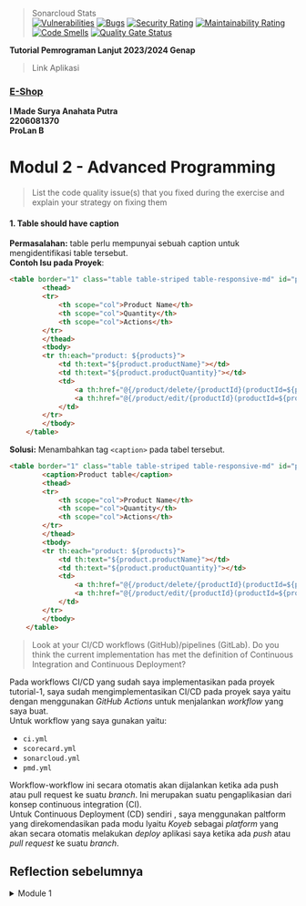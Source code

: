 >Sonarcloud Stats<br/>
[![Vulnerabilities](https://sonarcloud.io/api/project_badges/measure?project=suryata_tutorial-1&metric=vulnerabilities)](https://sonarcloud.io/summary/new_code?id=suryata_tutorial-1)
[![Bugs](https://sonarcloud.io/api/project_badges/measure?project=suryata_tutorial-1&metric=bugs)](https://sonarcloud.io/summary/new_code?id=suryata_tutorial-1)
[![Security Rating](https://sonarcloud.io/api/project_badges/measure?project=suryata_tutorial-1&metric=security_rating)](https://sonarcloud.io/summary/new_code?id=suryata_tutorial-1)
[![Maintainability Rating](https://sonarcloud.io/api/project_badges/measure?project=suryata_tutorial-1&metric=sqale_rating)](https://sonarcloud.io/summary/new_code?id=suryata_tutorial-1)
[![Code Smells](https://sonarcloud.io/api/project_badges/measure?project=suryata_tutorial-1&metric=code_smells)](https://sonarcloud.io/summary/new_code?id=suryata_tutorial-1)
[![Quality Gate Status](https://sonarcloud.io/api/project_badges/measure?project=suryata_tutorial-1&metric=alert_status)](https://sonarcloud.io/summary/new_code?id=suryata_tutorial-1)

**Tutorial Pemrograman Lanjut 2023/2024 Genap**
>Link Aplikasi
### [E-Shop](https://eshop-suryata.koyeb.app/)

**I Made Surya Anahata Putra**<br/>
**2206081370**<br/>
**ProLan B**<br/>
# **Modul 2 - Advanced Programming**
> List the code quality issue(s) that you fixed during the exercise and explain your strategy on fixing them
#### 1. **Table should have caption**
**Permasalahan:** table perlu mempunyai sebuah caption untuk mengidentifikasi table tersebut.<br/>
**Contoh Isu pada Proyek**:
```html
<table border="1" class="table table-striped table-responsive-md" id="productList">
        <thead>
        <tr>
            <th scope="col">Product Name</th>
            <th scope="col">Quantity</th>
            <th scope="col">Actions</th>
        </tr>
        </thead>
        <tbody>
        <tr th:each="product: ${products}">
            <td th:text="${product.productName}"></td>
            <td th:text="${product.productQuantity}"></td>
            <td>
                <a th:href="@{/product/delete/{productId}(productId=${product.productID})}" class="btn btn-danger btn-sm">Delete</a>
                <a th:href="@{/product/edit/{productId}(productId=${product.productID})}" class="btn btn-info btn-sm">Edit</a>
            </td>            
        </tr>
        </tbody>
    </table>
```
**Solusi:** Menambahkan tag `<caption>` pada tabel tersebut.
```html
<table border="1" class="table table-striped table-responsive-md" id="productList">
        <caption>Product table</caption>
        <thead>
        <tr>
            <th scope="col">Product Name</th>
            <th scope="col">Quantity</th>
            <th scope="col">Actions</th>
        </tr>
        </thead>
        <tbody>
        <tr th:each="product: ${products}">
            <td th:text="${product.productName}"></td>
            <td th:text="${product.productQuantity}"></td>
            <td>
                <a th:href="@{/product/delete/{productId}(productId=${product.productID})}" class="btn btn-danger btn-sm">Delete</a>
                <a th:href="@{/product/edit/{productId}(productId=${product.productID})}" class="btn btn-info btn-sm">Edit</a>
            </td>            
        </tr>
        </tbody>
    </table>
```

>Look at your CI/CD workflows (GitHub)/pipelines (GitLab). Do you think the current implementation has met the definition of Continuous Integration and Continuous Deployment?<br>

Pada workflows CI/CD yang sudah saya implementasikan pada proyek tutorial-1, saya sudah mengimplementasikan CI/CD pada proyek saya yaitu dengan menggunakan _GitHub Actions_ untuk menjalankan _workflow_ yang saya buat. <br>
Untuk workflow yang saya gunakan yaitu:
-  `ci.yml`
-  `scorecard.yml`
-  `sonarcloud.yml`
-  `pmd.yml`<br>

Workflow-workflow ini secara otomatis akan dijalankan ketika ada push atau pull request ke suatu _branch_. Ini merupakan suatu pengaplikasian dari konsep continuous integration (CI). <br>
Untuk Continuous Deployment (CD) sendiri , saya menggunakan paltform yang direkomendasikan pada modu lyaitu _Koyeb_ sebagai _platform_ yang akan secara otomatis melakukan _deploy_ aplikasi saya ketika ada _push_ atau _pull request_ ke suatu _branch_.

## Reflection sebelumnya
<details>
<summary>Module 1</summary>

# **Modul 1 - Advanced Programming**
## **Prinsip Clean Code yang Diterapkan**

**1. Nama yang Berarti (Meaningful Names)**<br/>
Variabel, metode, dan kelas diberi nama dengan cara yang jelas mencerminkan tujuan mereka, meningkatkan kemudahan bacaan dan kemudahan perawatan. Hal ini seperti productID, productName, dan productQuantity yang menunjukan nama variabel itu mencerminkan tujuan mereka.

**2. Menjaga Fungsi tetap Kecil**<br/>
Metode(method) dijaga agar tetap kecil dan fokus. Setiap metode mencapai satu tugas, yang membuat kode lebih mudah diuji dan lebih mudah dipahami. Hal ini ditunjukkan pada fungsi create, edit, dan delete yang hanya melakukan satu tujuan saja.

**3. DRY (Don't Repeat Yourself)**<br/>
Saya meminimalkan duplikasi dengan mengabstraksi fungsionalitas umum menjadi metode dan kelas yang dapat digunakan kembali, memastikan bahwa setiap bagian method memiliki representasi tunggal dan tidak ambigu dalam sistem.

## **Area untuk Peningkatan**
Setelah meninjau kode sumber, area berikut ini telah diidentifikasi untuk perbaikan:
<br/><br/>
**1. Validasi Input**<br/>
Saat ini, validasi input untuk quantity pada saat create dan edit product belum ada, sehingga masih menimbulkan error jika kita memasukkan tipe selain int.

**2. Penambahan UUID**<br/>
Pada awalnya, productID tidak berisi value ketika dibuat (bernilai null), saya menambahkan autogenerate UUID sebagai value untuk productID untuk memudahkan operasi delete dan edit.

## **Refleksi Pengujian Fungsional dan Unit Test**
Menulis unit test memberikan perasaan percaya diri bahwa kode yang ditulis bekerja sesuai dengan yang diharapkan. Unit test membantu mengidentifikasi kesalahan pada tahap awal dan memudahkan proses debugging. Jumlah unit test dalam satu kelas bisa bervariasi tergantung pada kompleksitas dan fungsi dari kelas tersebut. Penting untuk mencakup skenario yang berbeda, termasuk kasus uji positif dan negatif.

Meskipun unit test sangat penting, code coverage 100% tidak selalu menjamin bahwa kode bebas dari bug atau kesalahan. Coverage tinggi bisa menunjukkan bahwa sebagian besar kode telah diuji, tetapi tidak selalu mencakup semua skenario penggunaan atau perilaku edge case. Oleh karena itu, code coverage harus digunakan sebagai alat untuk meningkatkan kualitas kode, bukan sebagai indikator tunggal keberhasilan.

Ketika membuat suite test fungsional tambahan seperti yang diminta, penting untuk mempertimbangkan prinsip-prinsip clean code untuk menjaga kualitas kode:

> Potensi Masalah Clean Code:<br/>
- Duplikasi Kode<br/>
Menggunakan prosedur setup dan variabel instan yang sama dapat menyebabkan duplikasi kode.
- Ketergantungan yang Tinggi<br/>
Suite test yang serupa mungkin bergantung pada setup yang sama, membuatnya sulit untuk diubah atau disesuaikan nantinya.
- Kesulitan Pemeliharaan<br/>
Duplikasi kode dan ketergantungan yang tinggi membuat pemeliharaan menjadi lebih sulit.
>Saran untuk Peningkatan:<br/>
- Refactoring ke Metode yang Dapat Digunakan Kembali<br/>
jika setup untuk suite test serupa, pertimbangkan untuk memindahkannya ke metode yang dapat digunakan kembali atau kelas basis test.
- Penggunaan Inheritance atau Composition<br/>
Gunakan pewarisan atau komposisi untuk meminimalkan duplikasi kode dan memanfaatkan kembali setup yang umum.
- Pembuatan Abstraksi yang Tepat<br/>
Buat abstraksi untuk operasi umum seperti setup dan teardown untuk meningkatkan modularity dan maintainability.





